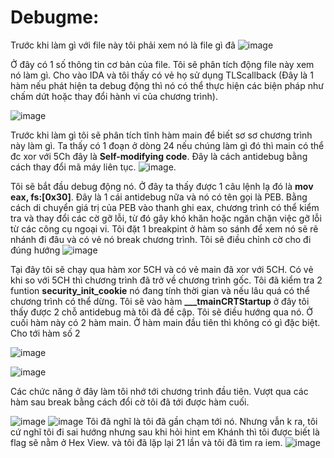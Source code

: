 # Debugme:


Trước khi làm gì với file này tôi phải xem nó là file gì đã
![image](https://github.com/daglongg/EHC/assets/138242812/c81f0387-df3d-41c6-a592-921b6876e829)

Ở đây có 1 số thông tin cơ bản của file. Tôi sẽ phân tích động file này xem nó làm gì. Cho vào IDA và tôi thấy có vẻ họ sử dụng TLScallback (Đây là 1 hàm nếu phát hiện ta debug động thì nó có thể thực hiện các biện pháp như chấm dứt hoặc thay đổi hành vi của chương trình).

![image](https://github.com/daglongg/EHC/assets/138242812/6ebabd58-34eb-4ee7-98bd-abc4da1d48a6)

Trước khi làm gì tôi sẽ phân tích tĩnh hàm main để biết sơ sơ chương trình này làm gì. Ta thấy có 1 đoạn ở dòng 24 nếu chúng làm gì đó thì main có thể đc xor với 5Ch đây là **Self-modifying code**. Đây là cách antidebug bằng cách thay đổi mã máy liên tục.
![image](https://github.com/daglongg/EHC/assets/138242812/24e8764a-5d10-42e7-b075-1a004db45c80).

Tôi sẽ  bắt đầu debug động nó. Ở đây ta thấy được 1 câu lệnh lạ đó là **mov eax, fs:[0x30]**. Đây là 1 cái antidebug nữa và nó có tên gọi là PEB. Bằng cách di chuyển giá trị của PEB vào thanh ghi eax, chương trình có thể kiểm tra và thay đổi các cờ gỡ lỗi, từ đó gây khó khăn hoặc ngăn chặn việc gỡ lỗi từ các công cụ ngoại vi. Tôi đặt 1 breakpint ở hàm so sánh để xem nó sẽ rẽ nhánh đi đâu và có vẻ nó break chương trình. Tôi sẽ điều chỉnh cờ cho đi đúng hướng
![image](https://github.com/daglongg/EHC/assets/138242812/201a8d77-6403-4423-8cdb-e824044ca761)


Tại đây tôi sẽ chạy qua hàm xor 5CH và có vẻ main đã xor với 5CH. Có vẻ khi so với 5CH thì chương trình đã trở về chương trình gốc. Tôi đã kiểm tra 2 funtion **security_init_cookie** nó đang tính thời gian và nếu lâu quá có thể chương trình có thể dừng. Tôi sẽ vào hàm **___tmainCRTStartup** ở đây tôi thấy được 2 chỗ antidebug mà tôi đã đề cập. Tôi sẽ điều hướng qua nó. Ở cuối hàm này có 2 hàm main. Ở hàm main đầu tiên thì không có gì đặc biệt. Cho tới hàm số 2

![image](https://github.com/daglongg/EHC/assets/138242812/e7491b69-83e5-4155-8f5e-d67a539b134d)

![image](https://github.com/daglongg/EHC/assets/138242812/e9201e4b-01e8-4403-8381-0d11e6e2ea3f)

Các chức năng ở đây làm tôi nhớ tới chương trình đầu tiên. Vượt qua các hàm sau break bằng cách đổi cờ tôi đã tới được hàm cuối. 

![image](https://github.com/daglongg/EHC/assets/138242812/c70ab6ba-be02-4ad6-9bb1-48bc7b20f78a)
![image](https://github.com/daglongg/EHC/assets/138242812/c4b11b08-3704-42fc-a3bd-1db4305ed258)
Tôi đã nghĩ là tôi đã gần chạm tới nó. Nhưng vẫn k ra, tôi cứ nghĩ tôi đi sai hướng nhưng sau khi hỏi hint em Khánh thì tôi được biết là flag sẽ nằm ở Hex View. và tôi đã lặp lại 21 lần và tôi đã tìm ra iem. 
![image](https://github.com/daglongg/EHC/assets/138242812/0ec19c93-0cd2-48e9-879e-0d22996552f6)
